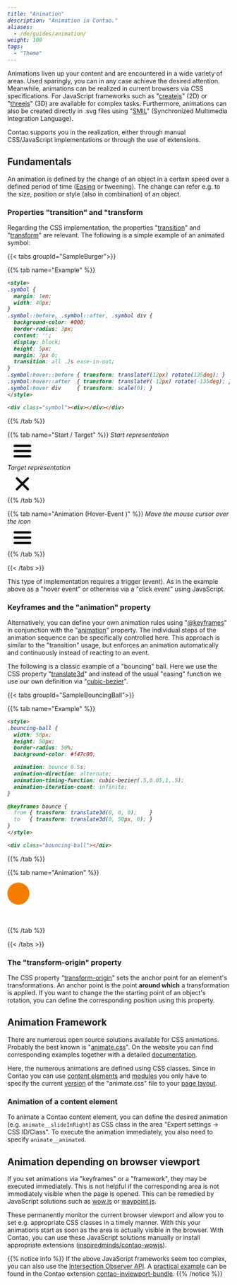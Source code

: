 ```yaml
---
title: "Animation"
description: "Animation in Contao."
aliases:
  - /de/guides/animation/
weight: 100
tags: 
  - "Theme"
---
```



Animations liven up your content and are encountered in a wide variety of areas. Used sparingly, you can in any case 
achieve the desired attention. Meanwhile, animations can be realized in current browsers via CSS specifications. For 
JavaScript frameworks such as "[createjs](https://createjs.com/)" (2D) or "[threejs](https://createjs.com/)" (3D) are available for complex tasks. 
Furthermore, animations can also be created directly in .svg files using "[SMIL](https://developer.mozilla.org/en-US/docs/Web/SVG/SVG_animation_with_SMIL)" (Synchronized Multimedia Integration Language).

Contao supports you in the realization, either through manual CSS/JavaScript implementations or through the use of extensions.


## Fundamentals

An animation is defined by the change of an object in a certain speed over a defined period of time ([Easing](https://easings.net/en) 
or tweening). The change can refer e.g. to the size, position or style (also in combination) of an object. 

### Properties "transition" and "transform

Regarding the CSS implementation, the properties "[transition](https://developer.mozilla.org/en/docs/Web/CSS/transition)" 
and "[transform](https://developer.mozilla.org/en/docs/Web/CSS/transform)" are relevant. The following is a simple example of an animated symbol:

<style>
/* Internal live demo - start */
span {
  font-style: italic;
}
.symbol,
.symbol-hover {
  margin: 1em;
  width: 40px;
}

.symbol::before, 
.symbol::after, 
.symbol div {
  background-color: #000;
  border-radius: 3px;
  content: '';
  display: block;
  height: 5px;
  margin: 7px 0;
}	

.symbol.end::before { transform: translateY(12px) rotate(45deg); }
.symbol.end::after {  transform: translateY(-12px) rotate(-45deg); }
.symbol.end div { transform: scale(0); }

.symbol-hover::before, .symbol-hover::after, .symbol-hover div {
  background-color: #000;
  border-radius: 3px;
  content: '';
  display: block;
  height: 5px;
  margin: 7px 0;	
  transition: all .2s ease-in-out;	
}
.symbol-hover { cursor: pointer;}
.symbol-hover:hover::before { transform: translateY(12px) rotate(135deg); }
.symbol-hover:hover::after { transform: translateY(-12px) rotate(-135deg); }
.symbol-hover:hover div { transform: scale(0); }
/* Internal live demo - end */
</style>


{{< tabs groupId="SampleBurger">}}

{{% tab name="Example" %}}
```Html
<style>
.symbol {
  margin: 1em;
  width: 40px;
}
.symbol::before, .symbol::after, .symbol div {
  background-color: #000;
  border-radius: 3px;
  content: '';
  display: block;
  height: 5px;
  margin: 7px 0;	
  transition: all .2s ease-in-out;	
}
.symbol:hover::before { transform: translateY(12px) rotate(135deg); }
.symbol:hover::after  { transform: translateY(-12px) rotate(-135deg); }
.symbol:hover div     { transform: scale(0); }
</style>

<div class="symbol"><div></div></div>
```
{{% /tab %}}

{{% tab name="Start / Target" %}}
<span>Start representation</span>
<div class="symbol"><div></div></div>

<span>Target representation</span>
<div class="symbol end"><div></div></div>
{{% /tab %}}

{{% tab name="Animation (Hover-Event )" %}}
<span>Move the mouse cursor over the icon</span>
<div class="symbol-hover"><div></div></div>
{{% /tab %}}

{{< /tabs >}}

This type of implementation requires a trigger (event). As in the example above as a "hover event" or
otherwise via a "click event" using JavaScript. 


### Keyframes and the "animation" property


Alternatively, you can define your own animation rules using "[@keyframes](https://developer.mozilla.org/en-US/docs/Web/CSS/@keyframes)" 
in conjunction with the "[animation](https://developer.mozilla.org/en-US/docs/Web/CSS/animation)" property. The individual steps of the 
animation sequence can be specifically controlled here. This approach is similar to the "transition" usage, but enforces an animation 
automatically and continuously instead of reacting to an event.

The following is a classic example of a "bouncing" ball. Here we use the CSS property 
"[translate3d](https://developer.mozilla.org/en-US/docs/Web/CSS/transform-function/translate3d())" and instead of the usual "easing" 
function we use our own definition via "[cubic-bezier](https://developer.mozilla.org/en-US/docs/Web/CSS/easing-function)".

<style>
/* Internal live demo - start*/  
.bouncing-ball-wrapper {
  min-height: 100px;
}
.bouncing-ball {
  width: 50px;
  height: 50px;
  border-radius: 50%;
  background-color: #f47c00;

  animation: bounce 0.5s;
  animation-direction: alternate;
  animation-timing-function: cubic-bezier(.5,0.05,1,.5);
  animation-iteration-count: infinite;
}

@keyframes bounce {
  from { transform: translate3d(0, 0, 0);    }
  to   { transform: translate3d(0, 50px, 0); }
}
/* Internal live demo - end */
</style> 

{{< tabs groupId="SampleBouncingBall">}}

{{% tab name="Example" %}}
```Html
<style>
.bouncing-ball {
  width: 50px;
  height: 50px;
  border-radius: 50%;
  background-color: #f47c00;

  animation: bounce 0.5s;
  animation-direction: alternate;
  animation-timing-function: cubic-bezier(.5,0.05,1,.5);
  animation-iteration-count: infinite;
}

@keyframes bounce {
  from { transform: translate3d(0, 0, 0);    }
  to   { transform: translate3d(0, 50px, 0); }
}
</style> 

<div class="bouncing-ball"></div>
```
{{% /tab %}}

{{% tab name="Animation" %}}
<div class="bouncing-ball-wrapper"><div class="bouncing-ball"></div></div>
{{% /tab %}}

{{< /tabs >}}


### The "transform-origin" property

The CSS property "[transform-origin](https://developer.mozilla.org/en-US/docs/Web/CSS/transform-origin)" sets the anchor point for an element's 
transformations. An anchor point is the point **around which** a transformation is applied. If you want to change the 
the starting point of an object's rotation, you can define the corresponding position using this property.


## Animation Framework

There are numerous open source solutions available for CSS animations. Probably the best known is 
"[animate.css](https://animate.style/)". On the website you can find corresponding examples together with a 
detailed [documentation](https://animate.style/#documentation).

Here, the numerous animations are defined using CSS classes. Since in Contao you can use 
[content elements](/en/article-management/content-elements/) and [modules](/en/layout/module-management/) you only have to specify the 
current [version](https://github.com/animate-css/animate.css/releases) of the "animate.css" file to your [page layout](/en/layout/theme-manager/manage-page-layouts/).


### Animation of a content element

To animate a Contao content element, you can define the desired animation (e.g. `animate__slideInRight`) as CSS class in the 
area "Expert settings -> CSS ID/Class". To execute the animation immediately, you also need to specify `animate__animated`.


## Animation depending on browser viewport

If you set animations via "keyframes" or a "framework", they may be executed immediately. This is not helpful if
the corresponding area is not immediately visible when the page is opened. This can be remedied by JavaScript solutions such as 
[wow.js](https://wowjs.uk/) or [waypoint.js](http://imakewebthings.com/waypoints/).

These permanently monitor the current browser viewport and allow you to set e.g. appropriate CSS classes in a timely manner. With this 
your animations start as soon as the area is actually visible in the browser. With Contao, you can use these JavaScript 
solutions manually or install appropriate extensions ([inspiredminds/contao-wowjs](https://extensions.contao.org/?q=wow&pages=1&p=inspiredminds%2Fcontao-wowjs)).

{{% notice info %}}
If the above JavaScript frameworks seem too complex, you can also use the 
[Intersection Observer API](https://developer.mozilla.org/en-US/docs/Web/API/Intersection_Observer_API). A 
[practical example](https://github.com/heimseiten/contao-inviewport-bundle/blob/main/src/Resources/public/inViewport.js) can be found 
in the Contao extension [contao-inviewport-bundle](https://extensions.contao.org/?q=viewport&pages=1&p=heimseiten%2Fcontao-inviewport-bundle).
{{% /notice %}}


